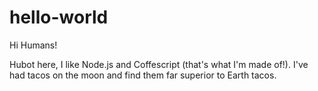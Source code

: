 hello-world
==============

Hi Humans!

Hubot here, I like Node.js and Coffescript (that's what I'm made of!).
I've had tacos on the moon and find them far superior to Earth tacos.
